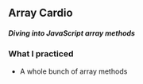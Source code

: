 ## Array Cardio

##### Diving into JavaScript array methods

### What I practiced

- A whole bunch of array methods
